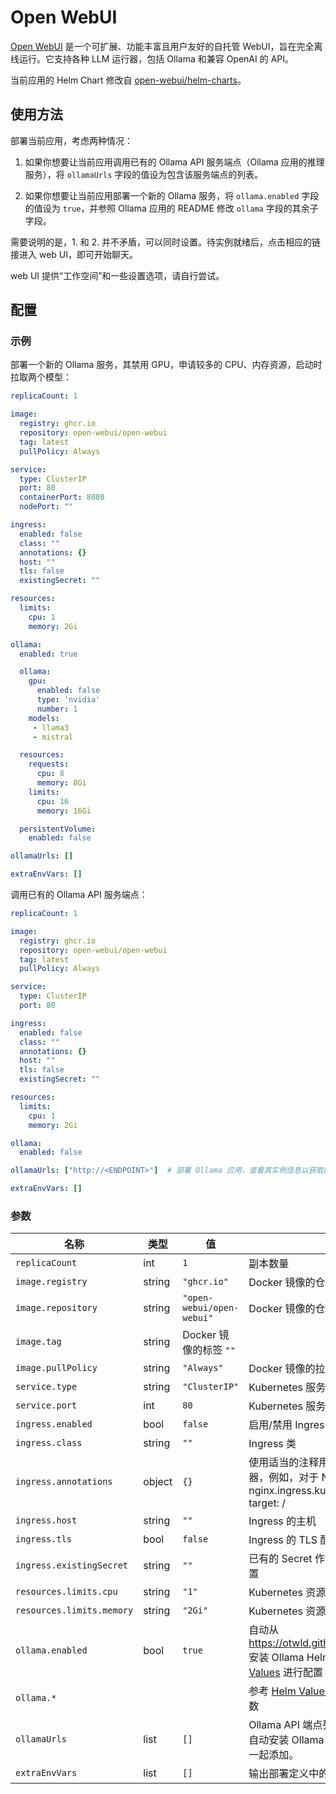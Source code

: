 # Open WebUI

[Open WebUI](https://www.openwebui.com/) 是一个可扩展、功能丰富且用户友好的自托管 WebUI，旨在完全离线运行。它支持各种 LLM 运行器，包括 Ollama 和兼容 OpenAI 的 API。

当前应用的 Helm Chart 修改自 [open-webui/helm-charts](https://github.com/open-webui/helm-charts)。

## 使用方法

部署当前应用，考虑两种情况：

1. 如果你想要让当前应用调用已有的 Ollama API 服务端点（Ollama 应用的推理服务），将 `ollamaUrls` 字段的值设为包含该服务端点的列表。

2. 如果你想要让当前应用部署一个新的 Ollama 服务，将 `ollama.enabled` 字段的值设为 `true`，并参照 Ollama 应用的 README 修改 `ollama` 字段的其余子字段。

需要说明的是，1. 和 2. 并不矛盾，可以同时设置。待实例就绪后，点击相应的链接进入 web UI，即可开始聊天。

web UI 提供“工作空间”和一些设置选项，请自行尝试。

## 配置

### 示例

部署一个新的 Ollama 服务，其禁用 GPU，申请较多的 CPU、内存资源，启动时拉取两个模型：

```yaml
replicaCount: 1

image:
  registry: ghcr.io
  repository: open-webui/open-webui
  tag: latest
  pullPolicy: Always

service:
  type: ClusterIP
  port: 80
  containerPort: 8080
  nodePort: ""

ingress:
  enabled: false
  class: ""
  annotations: {}
  host: ""
  tls: false
  existingSecret: ""

resources:
  limits:
    cpu: 1
    memory: 2Gi

ollama:
  enabled: true

  ollama:
    gpu:
      enabled: false
      type: 'nvidia'
      number: 1
    models:
     - llama3
     - mistral

  resources:
    requests:
      cpu: 8
      memory: 8Gi
    limits:
      cpu: 16
      memory: 16Gi

  persistentVolume:
    enabled: false

ollamaUrls: []

extraEnvVars: []
```

调用已有的 Ollama API 服务端点：

```yaml
replicaCount: 1

image:
  registry: ghcr.io
  repository: open-webui/open-webui
  tag: latest
  pullPolicy: Always

service:
  type: ClusterIP
  port: 80

ingress:
  enabled: false
  class: ""
  annotations: {}
  host: ""
  tls: false
  existingSecret: ""

resources:
  limits:
    cpu: 1
    memory: 2Gi

ollama:
  enabled: false

ollamaUrls: ["http://<ENDPOINT>"]  # 部署 Ollama 应用，查看其实例信息以获取服务端点

extraEnvVars: []
```

### 参数

| 名称                      | 类型   | 值                        | 描述                                                                                                                                               |
| ------------------------- | ------ | ------------------------- | -------------------------------------------------------------------------------------------------------------------------------------------------- |
| `replicaCount`            | int    | `1`                       | 副本数量                                                                                                                                           |
| `image.registry`          | string | `"ghcr.io"`               | Docker 镜像的仓库注册表                                                                                                                            |
| `image.repository`        | string | `"open-webui/open-webui"` | Docker 镜像的仓库名称                                                                                                                              |
| `image.tag`               | string | Docker 镜像的标签 `""`    |                                                                                                                                                    |
| `image.pullPolicy`        | string | `"Always"`                | Docker 镜像的拉取策略                                                                                                                              |
| `service.type`            | string | `"ClusterIP"`             | Kubernetes 服务的类型                                                                                                                              |
| `service.port`            | int    | `80`                      | Kubernetes 服务的端口                                                                                                                              |
| `ingress.enabled`         | bool   | `false`                   | 启用/禁用 Ingress                                                                                                                                  |
| `ingress.class`           | string | `""`                      | Ingress 类                                                                                                                                         |
| `ingress.annotations`     | object | `{}`                      | 使用适当的注释用于您的 Ingress 控制器，例如，对于 NGINX：nginx.ingress.kubernetes.io/rewrite-target: /                                             |
| `ingress.host`            | string | `""`                      | Ingress 的主机                                                                                                                                     |
| `ingress.tls`             | bool   | `false`                   | Ingress 的 TLS 配置                                                                                                                                |
| `ingress.existingSecret`  | string | `""`                      | 已有的 Secret 作为 Ingress 的 TLS 配置                                                                                                             |
| `resources.limits.cpu`    | string | `"1"`                     | Kubernetes 资源的 CPU 限制                                                                                                                         |
| `resources.limits.memory` | string | `"2Gi"`                   | Kubernetes 资源的内存限制                                                                                                                          |
| `ollama.enabled`          | bool   | `true`                    | 自动从 https://otwld.github.io/ollama-helm/ 安装 Ollama Helm chart，使用 [Helm Values](https://github.com/otwld/ollama-helm/#helm-values) 进行配置 |
| `ollama.*`                |        |                           | 参考 [Helm Values](https://github.com/otwld/ollama-helm/#helm-values) 或 Ollama 应用的参数                                                         |
| `ollamaUrls`              | list   | `[]`                      | Ollama API 端点列表。 这些可以替代自动安装 Ollama Helm chart，或与其一起添加。                                                                     |
| `extraEnvVars`            | list   | `[]`                      | 输出部署定义中的其他环境变量。                                                                                                                     |
